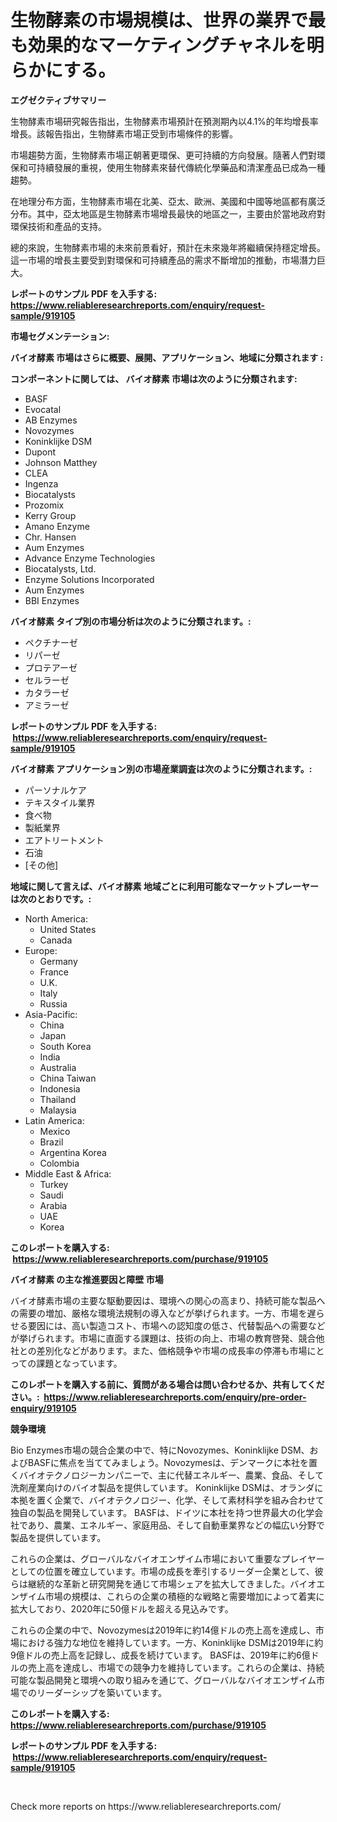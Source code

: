 <p><h1>生物酵素の市場規模は、世界の業界で最も効果的なマーケティングチャネルを明らかにする。</h1></p><p><strong>エグゼクティブサマリー</strong></p>
<p><p>生物酵素市場研究報告指出，生物酵素市場預計在預測期內以4.1%的年均增長率增長。該報告指出，生物酵素市場正受到市場條件的影響。</p><p>市場趨勢方面，生物酵素市場正朝著更環保、更可持續的方向發展。隨著人們對環保和可持續發展的重視，使用生物酵素來替代傳統化學藥品和清潔產品已成為一種趨勢。</p><p>在地理分布方面，生物酵素市場在北美、亞太、歐洲、美國和中國等地區都有廣泛分布。其中，亞太地區是生物酵素市場增長最快的地區之一，主要由於當地政府對環保技術和產品的支持。</p><p>總的來說，生物酵素市場的未來前景看好，預計在未來幾年將繼續保持穩定增長。這一市場的增長主要受到對環保和可持續產品的需求不斷增加的推動，市場潛力巨大。</p></p>
<p><strong>レポートのサンプル PDF を入手する: <a href="https://www.reliableresearchreports.com/enquiry/request-sample/919105">https://www.reliableresearchreports.com/enquiry/request-sample/919105</a></strong></p>
<p><strong>市場セグメンテーション:</strong></p>
<p><strong> バイオ酵素 市場はさらに概要、展開、アプリケーション、地域に分類されます :</strong></p>
<p><strong>コンポーネントに関しては、 バイオ酵素 市場は次のように分類されます: &nbsp;</strong></p>
<p><ul><li>BASF</li><li>Evocatal</li><li>AB Enzymes</li><li>Novozymes</li><li>Koninklijke DSM</li><li>Dupont</li><li>Johnson Matthey</li><li>CLEA</li><li>Ingenza</li><li>Biocatalysts</li><li>Prozomix</li><li>Kerry Group</li><li>Amano Enzyme</li><li>Chr. Hansen</li><li>Aum Enzymes</li><li>Advance Enzyme Technologies</li><li>Biocatalysts, Ltd.</li><li>Enzyme Solutions Incorporated</li><li>Aum Enzymes</li><li>BBI Enzymes</li></ul></p>
<p><strong> バイオ酵素 タイプ別の市場分析は次のように分類されます。:</strong></p>
<p><ul><li>ペクチナーゼ</li><li>リパーゼ</li><li>プロテアーゼ</li><li>セルラーゼ</li><li>カタラーゼ</li><li>アミラーゼ</li></ul></p>
<p><strong>レポートのサンプル PDF を入手する: &nbsp;<a href="https://www.reliableresearchreports.com/enquiry/request-sample/919105">https://www.reliableresearchreports.com/enquiry/request-sample/919105</a></strong></p>
<p><strong> バイオ酵素 アプリケーション別の市場産業調査は次のように分類されます。:</strong></p>
<p><ul><li>パーソナルケア</li><li>テキスタイル業界</li><li>食べ物</li><li>製紙業界</li><li>エアトリートメント</li><li>石油</li><li>[その他]</li></ul></p>
<p><strong>地域に関して言えば、バイオ酵素 地域ごとに利用可能なマーケットプレーヤーは次のとおりです。:</strong></p>
<p><ul>
    <li>
        North America:
        <ul>
            <li>United States</li>
            <li>Canada</li>
        </ul>
    </li>
    <li>
        Europe:
        <ul>
            <li>Germany</li>
            <li>France</li>
            <li>U.K.</li>
            <li>Italy</li>
            <li>Russia</li>
        </ul>
    </li>
    <li>
        Asia-Pacific:
        <ul>
            <li>China</li>
            <li>Japan</li>
            <li>South Korea</li>
            <li>India</li>
            <li>Australia</li>
            <li>China Taiwan</li>
            <li>Indonesia</li>
            <li>Thailand</li>
            <li>Malaysia</li>
        </ul>
    </li>
    <li>
        Latin America:
        <ul>
            <li>Mexico</li>
            <li>Brazil</li>
            <li>Argentina Korea</li>
            <li>Colombia</li>
        </ul>
    </li>
    <li>
        Middle East & Africa:
        <ul>
            <li>Turkey</li>
            <li>Saudi</li>
            <li>Arabia</li>
            <li>UAE</li>
            <li>Korea</li>
        </ul>
    </li>
    </ul></p>
<p><strong>このレポートを購入する: &nbsp;<a href="https://www.reliableresearchreports.com/purchase/919105">https://www.reliableresearchreports.com/purchase/919105</a></strong></p>
<p><strong>バイオ酵素 の主な推進要因と障壁 市場</strong></p>
<p><p>バイオ酵素市場の主要な駆動要因は、環境への関心の高まり、持続可能な製品への需要の増加、厳格な環境法規制の導入などが挙げられます。一方、市場を遅らせる要因には、高い製造コスト、市場への認知度の低さ、代替製品への需要などが挙げられます。市場に直面する課題は、技術の向上、市場の教育啓発、競合他社との差別化などがあります。また、価格競争や市場の成長率の停滞も市場にとっての課題となっています。</p></p>
<p><strong>このレポートを購入する前に、質問がある場合は問い合わせるか、共有してください。:&nbsp; <a href="https://www.reliableresearchreports.com/enquiry/pre-order-enquiry/919105">https://www.reliableresearchreports.com/enquiry/pre-order-enquiry/919105</a></strong></p>
<p><strong>競争環境</strong></p>
<p><p>Bio Enzymes市場の競合企業の中で、特にNovozymes、Koninklijke DSM、およびBASFに焦点を当ててみましょう。Novozymesは、デンマークに本社を置くバイオテクノロジーカンパニーで、主に代替エネルギー、農業、食品、そして洗剤産業向けのバイオ製品を提供しています。 Koninklijke DSMは、オランダに本拠を置く企業で、バイオテクノロジー、化学、そして素材科学を組み合わせて独自の製品を開発しています。 BASFは、ドイツに本社を持つ世界最大の化学会社であり、農業、エネルギー、家庭用品、そして自動車業界などの幅広い分野で製品を提供しています。</p><p>これらの企業は、グローバルなバイオエンザイム市場において重要なプレイヤーとしての位置を確立しています。市場の成長を牽引するリーダー企業として、彼らは継続的な革新と研究開発を通じて市場シェアを拡大してきました。バイオエンザイム市場の規模は、これらの企業の積極的な戦略と需要増加によって着実に拡大しており、2020年に50億ドルを超える見込みです。</p><p>これらの企業の中で、Novozymesは2019年に約14億ドルの売上高を達成し、市場における強力な地位を維持しています。一方、Koninklijke DSMは2019年に約9億ドルの売上高を記録し、成長を続けています。 BASFは、2019年に約6億ドルの売上高を達成し、市場での競争力を維持しています。これらの企業は、持続可能な製品開発と環境への取り組みを通じて、グローバルなバイオエンザイム市場でのリーダーシップを築いています。</p></p>
<p><strong>このレポートを購入する: &nbsp; <a href="https://www.reliableresearchreports.com/purchase/919105">https://www.reliableresearchreports.com/purchase/919105</a></strong></p>
<p><strong>レポートのサンプル PDF を入手する: &nbsp;<a href="https://www.reliableresearchreports.com/enquiry/request-sample/919105">https://www.reliableresearchreports.com/enquiry/request-sample/919105</a></strong><strong></strong></p>
<p>&nbsp;</p>
<p>Check more reports on https://www.reliableresearchreports.com/</p>